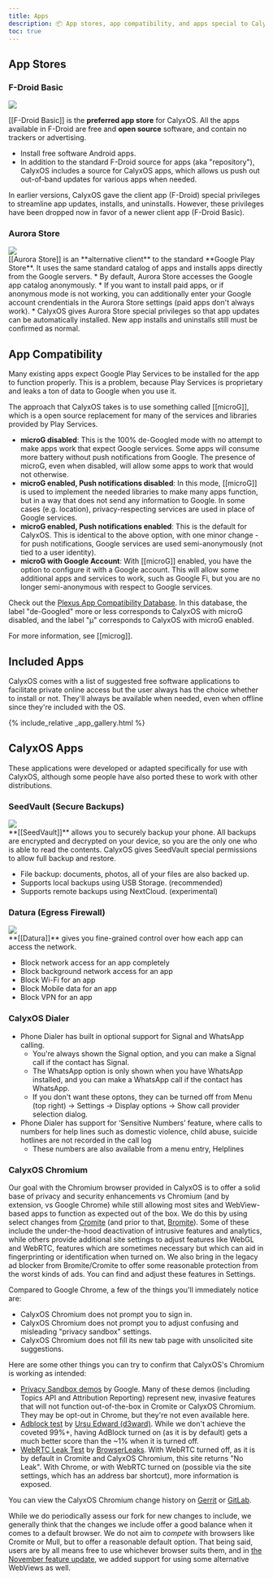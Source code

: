 ```yaml
---
title: Apps
description: 📦 App stores, app compatibility, and apps special to CalyxOS
toc: true
---
```


## App Stores

### F-Droid Basic

<div class="feature small-img">
<img src="{{'/assets/images/osapps/fdroid-basic.png' | relative_url}}" />
<div>

[[F-Droid Basic]] is the **preferred app store** for CalyxOS. All the apps available in F-Droid are free and **open source** software, and contain no trackers or advertising.

* Install free software Android apps.
* In addition to the standard F-Droid source for apps (aka "repository"), CalyxOS includes a source for CalyxOS apps, which allows us push out out-of-band updates for various apps when needed.

In earlier versions, CalyxOS gave the client app (F-Droid) special privileges to streamline app updates, installs, and uninstalls. However, these privileges have been dropped now in favor of a newer client app (F-Droid Basic).

</div>
</div>

### Aurora Store

<div class="feature small-img">
<img src="{{'/assets/images/apps/com.aurora.store.png' | relative_url}}" />
<div>
[[Aurora Store]] is an **alternative client** to the standard **Google Play Store**. It uses the same standard catalog of apps and installs apps directly from the Google servers.
* By default, Aurora Store accesses the Google app catalog anonymously.
* If you want to install paid apps, or if anonymous mode is not working, you can additionally enter your Google account crendentials in the Aurora Store settings (paid apps don't always work).
* CalyxOS gives Aurora Store special privileges so that app updates can be automatically installed. New app installs and uninstalls still must be confirmed as normal.
</div>
</div>

## App Compatibility

Many existing apps expect Google Play Services to be installed for the app to function properly. This is a problem, because Play Services is proprietary and leaks a ton of data to Google when you use it.

The approach that CalyxOS takes is to use something called [[microG]], which is a open source replacement for many of the services and libraries provided by Play Services.

* **microG disabled**: This is the 100% de-Googled mode with no attempt to make apps work that expect Google services. Some apps will consume more battery without push notifications from Google. The presence of microG, even when disabled, will allow some apps to work that would not otherwise.
* **microG enabled, Push notifications disabled**: In this mode, [[microG]] is used to implement the needed libraries to make many apps function, but in a way that does not send any information to Google. In some cases (e.g. location), privacy-respecting services are used in place of Google services.
* **microG enabled, Push notifications enabled**: This is the default for CalyxOS. This is identical to the above option, with one minor change - for push notifications, Google services are used semi-anonymously (not tied to a user identity).
* **microG with Google Account**: With [[microG]] enabled, you have the option to configure it with a Google account. This will allow some additional apps and services to work, such as Google Fi, but you are no longer semi-anonymous with respect to Google services.

Check out the [Plexus App Compatibility Database](https://plexus.techlore.tech/). In this database, the label "de-Googled" more or less corresponds to CalyxOS with microG disabled, and the label "μ" corresponds to CalyxOS with microG enabled.

For more information, see [[microg]].

## Included Apps

CalyxOS comes with a list of suggested free software applications to facilitate private online access but the user always has the choice whether to install or not. They'll always be available when needed, even when offline since they're included with the OS.

{% include_relative _app_gallery.html %}

## CalyxOS Apps

These applications were developed or adapted specifically for use with CalyxOS, although some people have also ported these to work with other distributions.

### SeedVault (Secure Backups)

<div class="feature small-img">
<img src="{{'/assets/images/osapps/seedvault.png' | relative_url}}" />
<div>
**[[SeedVault]]** allows you to securely backup your phone. All backups are encrypted and decrypted on your device, so you are the only one who is able to read the contents. CalyxOS gives SeedVault special permissions to allow full backup and restore.

* File backup: documents, photos, all of your files are also backed up.
* Supports local backups using USB Storage. (recommended)
* Supports remote backups using NextCloud. (experimental)
</div>
</div>

### Datura (Egress Firewall)

<div class="feature small-img">
<img src="{{'/assets/images/osapps/datura.png' | relative_url}}" />
<div>
**[[Datura]]** gives you fine-grained control over how each app can access the network.

* Block network access for an app completely
* Block background network access for an app
* Block Wi-Fi for an app
* Block Mobile data for an app
* Block VPN for an app
</div>
</div>


### CalyxOS Dialer

* Phone Dialer has built in optional support for Signal and WhatsApp calling.
  * You're always shown the Signal option, and you can make a Signal call if the contact has Signal.
  * The WhatsApp option is only shown when you have WhatsApp installed, and you can make a WhatsApp call if the contact has WhatsApp.
  * If you don't want these optons, they can be turned off from Menu (top right) -> Settings -> Display options -> Show call provider selection dialog.
* Phone Dialer has support for ‘Sensitive Numbers’ feature, where calls to numbers for help lines such as domestic violence, child abuse, suicide hotlines are not recorded in the call log
  * These numbers are also available from a menu entry, Helplines

### CalyxOS Chromium

Our goal with the Chromium browser provided in CalyxOS is to offer a solid base of privacy and security enhancements vs Chromium (and by extension, vs Google Chrome) while still allowing most sites and WebView-based apps to function as expected out of the box. We do this by using select changes from [Cromite](https://github.com/uazo/cromite) (and prior to that, [Bromite](https://github.com/bromite/bromite)). Some of these include the under-the-hood deactivation of intrusive features and analytics, while others provide additional site settings to adjust features like WebGL and WebRTC, features which are sometimes necessary but which can aid in fingerprinting or identification when turned on. We also bring in the legacy ad blocker from Bromite/Cromite to offer some reasonable protection from the worst kinds of ads. You can find and adjust these features in Settings.

Compared to Google Chrome, a few of the things you'll immediately notice are:
* CalyxOS Chromium does not prompt you to sign in.
* CalyxOS Chromium does not prompt you to adjust confusing and misleading "privacy sandbox" settings.
* CalyxOS Chromium does not fill its new tab page with unsolicited site suggestions.

Here are some other things you can try to confirm that CalyxOS's Chromium is working as intended:

* [Privacy Sandbox demos](https://developers.google.com/privacy-sandbox/resources/demos) by Google. Many of these demos (including Topics API and Attribution Reporting) represent new, invasive features that will not function out-of-the-box in Cromite or CalyxOS Chromium. They may be opt-out in Chrome, but they're not even available here.
* [Adblock test](https://d3ward.github.io/toolz/adblock.html) by [Ursu Edward (d3ward)](https://d3ward.github.io/). While we don't achieve the coveted 99%+, having AdBlock turned on (as it is by default) gets a much better score than the \~1% when it is turned off.
* [WebRTC Leak Test](https://browserleaks.com/webrtc) by [BrowserLeaks](https://browserleaks.com). With WebRTC turned off, as it is by default in Cromite and CalyxOS Chromium, this site returns "No Leak". With Chrome, or with WebRTC turned on (possible via the site settings, which has an address bar shortcut), more information is exposed.

You can view the CalyxOS Chromium change history on [Gerrit](https://review.calyxos.org/q/project:CalyxOS/platform_external_calyx_chromium) or [GitLab](https://gitlab.com/CalyxOS/platform_external_calyx_chromium/-/commits/android14/?ref_type=heads).

While we do periodically assess our fork for new changes to include, we generally think that the changes we include offer a good balance when it comes to a default browser. We do not aim to *compete* with browsers like Cromite or Mull, but to offer a reasonable default option. That being said, users are by all means free to use whichever browser suits them, and in [the November feature update](https://calyxos.org/news/2023/11/30/november-feature-update/), we added support for using some alternative WebViews as well.

